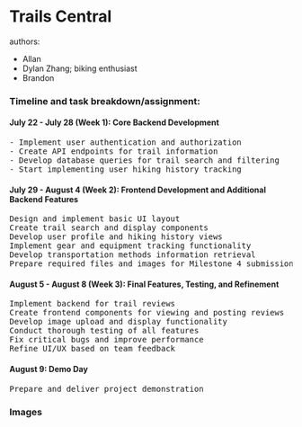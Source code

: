 # Trails Central 
<!--- Name can be anything -->

authors:
- Allan <!--- Description -->
- Dylan Zhang; biking enthusiast
- Brandon <!--- Description -->

### Timeline and task breakdown/assignment:


#### July 22 - July 28 (Week 1): Core Backend Development
<pre>
- Implement user authentication and authorization
- Create API endpoints for trail information
- Develop database queries for trail search and filtering
- Start implementing user hiking history tracking
</pre>


#### July 29 - August 4 (Week 2): Frontend Development and Additional Backend Features

<pre>
Design and implement basic UI layout
Create trail search and display components
Develop user profile and hiking history views
Implement gear and equipment tracking functionality
Develop transportation methods information retrieval
Prepare required files and images for Milestone 4 submission
</pre>



#### August 5 - August 8 (Week 3): Final Features, Testing, and Refinement

<pre>
Implement backend for trail reviews
Create frontend components for viewing and posting reviews
Develop image upload and display functionality
Conduct thorough testing of all features
Fix critical bugs and improve performance
Refine UI/UX based on team feedback
</pre>


#### August 9: Demo Day

<pre>Prepare and deliver project demonstration</pre>

### Images
<!--- Needs to be created in the repo and added here -->
